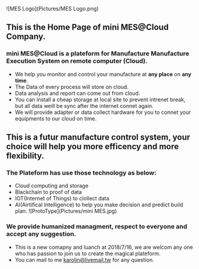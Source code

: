 ![MES Logo](Pictures/MES Logo.png)
## This is the Home Page of mini MES@Cloud Company.
### mini MES@Cloud is a plateform for Manufacture Manufacture Execution System on remote computer (Cloud).

* We help you monitor and control your manufacture at **any place** on **any time**.
* The Data of every process will store on cloud.
* Data analysis and report can come out from cloud.
* You can install a cheap storage at local site to prevent intrenet break, but all data weill be sync after the internet connet again.
* We will provide adapter or data collect hardware for you to connet your equipments to our cloud on time.

## This is a futur manufacture control system, your choice will help you more efficency and more flexibility.

### The Plateform has use those technology as below:
* Cloud computing and storage
* Blackchain to proof of data
* IOT(Internet of Things) to clollect data
* AI(Airtifical Intelligence) to help you make decision and predict build plan.
![ProtoType](Pictures/mini MES.jpg)
### We provide humanized managment, respect to everyone and accept any suggestion.

* This is a new comapny and luanch at 2018/7/16, we are welcom any one who has passion to join us to create the magical plateform.
* You can mail to me <karolin@livemail.tw> for any question.
